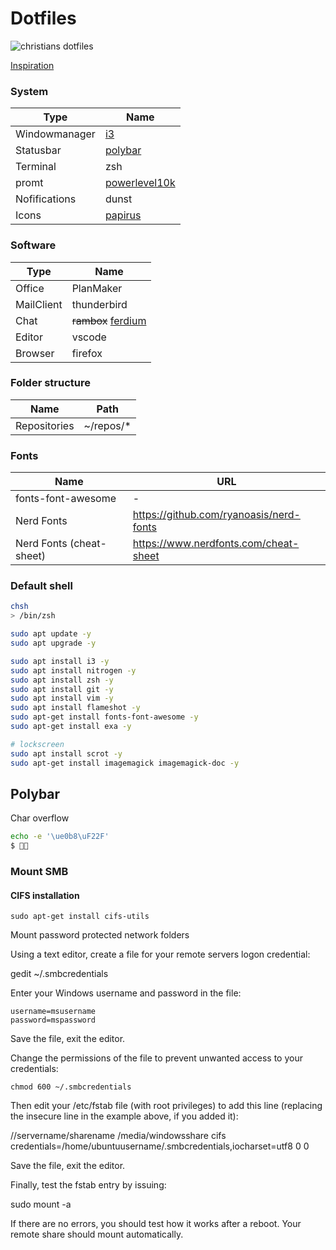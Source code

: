 # Dotfiles

<!--
![christians dotfiles](https://user-images.githubusercontent.com/40700226/216846332-8665a8a4-bbb9-4aef-b578-a5c8cff7a5b1.png)
-->

![christians dotfiles](https://user-images.githubusercontent.com/40700226/218064443-77c3eb08-90a8-48e2-8964-0d035964a7fd.png)

[Inspiration](https://shaky.sh/simple-dotfiles/)

### System

| Type          | Name                                                                    |
| ------------- | ----------------------------------------------------------------------- |
| Windowmanager | [i3](https://i3wm.org/)                                                 |
| Statusbar     | [polybar](https://github.com/polybar/polybar)                           |
| Terminal      | zsh                                                                     |
| promt         | [powerlevel10k](https://github.com/romkatv/powerlevel10k)               |
| Nofifications | dunst                                                                   |
| Icons         | [papirus](https://github.com/PapirusDevelopmentTeam/papirus-icon-theme) |

### Software

| Type       | Name                                               |
| ---------- | -------------------------------------------------- |
| Office     | PlanMaker                                          |
| MailClient | thunderbird                                        |
| Chat       | ~~rambox~~ [ferdium](https://ferdium.org/download) |
| Editor     | vscode                                             |
| Browser    | firefox                                            |

### Folder structure

| Name         | Path       |
| ------------ | ---------- |
| Repositories | ~/repos/\* |

### Fonts

| Name                     | URL                                     |
| ------------------------ | --------------------------------------- |
| fonts-font-awesome       | -                                       |
| Nerd Fonts               | https://github.com/ryanoasis/nerd-fonts |
| Nerd Fonts (cheat-sheet) | https://www.nerdfonts.com/cheat-sheet   |

### Default shell

```bash
chsh
> /bin/zsh
```

```bash
sudo apt update -y
sudo apt upgrade -y

sudo apt install i3 -y
sudo apt install nitrogen -y
sudo apt install zsh -y
sudo apt install git -y
sudo apt install vim -y
sudo apt install flameshot -y
sudo apt-get install fonts-font-awesome -y
sudo apt-get install exa -y

# lockscreen
sudo apt install scrot -y
sudo apt-get install imagemagick imagemagick-doc -y
```

## Polybar

Char overflow

```bash
echo -e '\ue0b8\uF22F'
$ 
```

### Mount SMB

#### CIFS installation

`sudo apt-get install cifs-utils`


Mount password protected network folders

Using a text editor, create a file for your remote servers logon credential:

gedit ~/.smbcredentials

Enter your Windows username and password in the file:

```text
username=msusername
password=mspassword
```

Save the file, exit the editor.

Change the permissions of the file to prevent unwanted access to your credentials:

`chmod 600 ~/.smbcredentials`

Then edit your /etc/fstab file (with root privileges) to add this line (replacing the insecure line in the example above, if you added it):

//servername/sharename /media/windowsshare cifs credentials=/home/ubuntuusername/.smbcredentials,iocharset=utf8 0 0 

Save the file, exit the editor.

Finally, test the fstab entry by issuing:

sudo mount -a

If there are no errors, you should test how it works after a reboot. Your remote share should mount automatically. 
